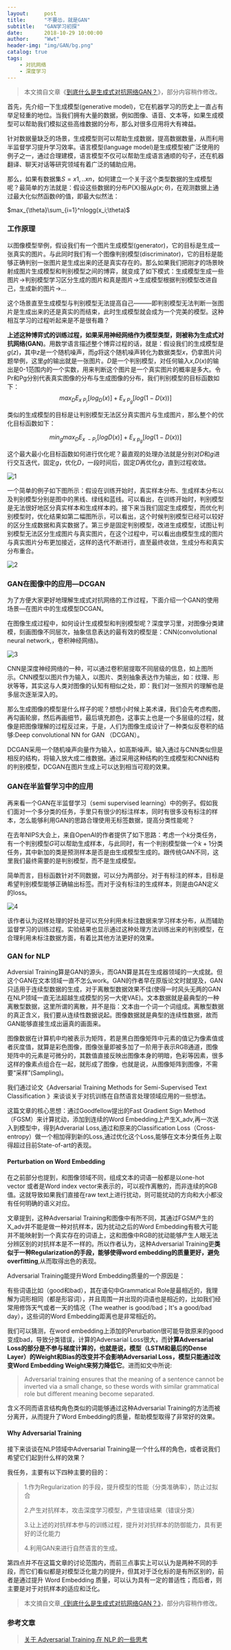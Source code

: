```yaml
---
layout:     post
title:      "不要怂，就是GAN"
subtitle:   "GAN学习初探"
date:       2018-10-29 10:00:00
author:     "Wwt"
header-img: "img/GAN/bg.png"
catalog: true
tags:   
    - 对抗网络
    - 深度学习
---
```

>本文摘自文章《[到底什么是生成式对抗网络GAN？](https://www.msra.cn/zh-cn/news/features/gan-20170511)》，部分内容稍作修改。


首先，先介绍一下生成模型(generative model)，它在机器学习的历史上一直占有举足轻重的地位。当我们拥有大量的数据，例如图像、语音、文本等，如果生成模型可以帮助我们模拟这些高维数据的分布，那么对很多应用将大有裨益。

针对数据量缺乏的场景，生成模型则可以帮助生成数据，提高数据数量，从而利用半监督学习提升学习效率。语言模型(language model)是生成模型被广泛使用的例子之一，通过合理建模，语言模型不仅可以帮助生成语言通顺的句子，还在机器翻译、聊天对话等研究领域有着广泛的辅助应用。

那么，如果有数据集$S={x1,..xn}$，如何建立一个关于这个类型数据的生成模型呢？最简单的方法就是：假设这些数据的分布$P${X}服从$g(x;\theta)$，在观测数据上通过最大化似然函数$\theta$的值，即最大似然法：

$max_{\theta}\sum_{i=1}^nlogg(x_i;\theta)$

### 工作原理

以图像模型举例，假设我们有一个图片生成模型(generator)，它的目标是生成一张真实的图片。与此同时我们有一个图像判别模型(discriminator)，它的目标是能够正确判别一张图片是生成出来的还是真实存在的。那么如果我们把刚才的场景映射成图片生成模型和判别模型之间的博弈，就变成了如下模式：生成模型生成一些图片->判别模型学习区分生成的图片和真是图片->生成模型根据判别模型改进自己，生成新的图片->...

这个场景直至生成模型与判别模型无法提高自己———即判别模型无法判断一张图片是生成出来的还是真实的而结束，此时生成模型就会成为一个完美的模型。这种相互学习的过程听起来是不是很有趣？

**上述这种博弈式的训练过程，如果采用神经网络作为模型类型，则被称为生成式对抗网络(GAN)**。用数学语言描述整个博弈过程的话，就是：假设我们的生成模型是$g(z)$，其中$z$是一个随机噪声，而$g$将这个随机噪声转化为数据类型$x$，仍拿图片问题举例，这里$g$的输出就是一张图片。$D$是一个判别模型，对任何输入$x$,$D(x)$的输出是0-1范围内的一个实数，用来判断这个图片是一个真实图片的概率是多大。令Pr和Pg分别代表真实图像的分布与生成图像的分布，我们判别模型的目标函数如下：
$$max_{D}E_{x~P_r}[log_D(x)]+E_{x~P_g}[log(1-D(x))]$$

类似的生成模型的目标是让判别模型无法区分真实图片与生成图片，那么整个的优化目标函数如下：

$$min_gmax_DE_{x~-P_r}[logD(x)]+E_{x~p_g}[log(1-D(x))]$$

这个最大最小化目标函数如何进行优化呢？最直观的处理办法就是分别对$D$和$g$进行交互迭代，固定$g$，优化$D$，一段时间后，固定$D$再优化$g$，直到过程收敛。

![1](/img/GAN/1.jpg)

一个简单的例子如下图所示：假设在训练开始时，真实样本分布、生成样本分布以及判别模型分别是图中的黑线、绿线和蓝线。可以看出，在训练开始时，判别模型是无法很好地区分真实样本和生成样本的。接下来当我们固定生成模型，而优化判别模型时，优化结果如第二幅图所示，可以看出，这个时候判别模型已经可以较好的区分生成数据和真实数据了。第三步是固定判别模型，改进生成模型，试图让判别模型无法区分生成图片与真实图片，在这个过程中，可以看出由模型生成的图片与真实图片分布更加接近，这样的迭代不断进行，直至最终收敛，生成分布和真实分布重合。

![2](/img/GAN/2.jpg)

### GAN在图像中的应用—DCGAN

为了方便大家更好地理解生成式对抗网络的工作过程，下面介绍一个GAN的使用场景—在图片中的生成模型DCGAN。

在图像生成过程中，如何设计生成模型和判别模型呢？深度学习里，对图像分类建模，刻画图像不同层次，抽象信息表达的最有效的模型是：CNN(convolutional neural network,，卷积神经网络)。

![3](/img/GAN/3.jpg)

CNN是深度神经网络的一种，可以通过卷积层提取不同层级的信息，如上图所示。CNN模型以图片作为输入，以图片、类别抽象表达作为输出，如：纹理、形状等等，其实这与人类对图像的认知有相似之处，即：我们对一张照片的理解也是多层次逐渐深入的。

那么生成图像的模型是什么样子的呢？想想小时候上美术课，我们会先考虑构图，再勾画轮廓，然后再画细节，最后填充颜色，这事实上也是一个多层级的过程，就像是把图像理解的过程反过来，于是，人们为图像生成设计了一种类似反卷积的结够:Deep convolutional NN for GAN （DCGAN）。

DCGAN采用一个随机噪声向量作为输入，如高斯噪声。输入通过与CNN类似但是相反的结构，将输入放大成二维数据。通过采用这种结构的生成模型和CNN结构的判别模型，DCGAN在图片生成上可以达到相当可观的效果。

### GAN在半监督学习中的应用

再来看一个GAN在半监督学习（semi supervised learning）中的例子。假如我们面对一个多分类的任务，手里只有很少的标注样本，同时有很多没有标注的样本，怎么能够利用GAN的思路合理使用无标签数据，提高分类性能呢？

在去年NIPS大会上，来自OpenAI的作者提供了如下思路：考虑一个$k$分类任务，有一个判别模型$G$可以帮助生成样本，与此同时，有一个判别模型做一个$k+1$分类任务，其中新加的类是预测样本是否是由生成模型生成的。跟传统GAN不同，这里我们最终需要的是判别模型，而不是生成模型。

简单而言，目标函数针对不同数据，可以分为两部分。对于有标注的样本，目标是希望判别模型能够正确输出标签。而对于没有标注的生成样本，则是由GAN定义的loss。

![4](/img/GAN/4.jpg)

该作者认为这样处理的好处是可以充分利用未标注数据来学习样本分布，从而辅助监督学习的训练过程。实验结果也显示通过这种处理方法训练出来的判别模型，在合理利用未标注数据方面，有着比其他方法更好的效果。

### GAN for NLP

Adversial Training算是GAN的源头，而GAN算是其在生成器领域的一大成就。但这个GAN在文本领域一直不怎么work。GAN的作者早在原版论文时就提及，GAN只适用于连续型数据的生成，对于离散型数据效果不佳(使得一时风头无两的GAN在NLP领域一直无法超越生成模型的另一大佬VAE)。文本数据就是最典型的一种离散型数据，这里所谓的离散，并不是指：文本由一个词一个词组成。离散型数据的真正含义，我们要从连续性数据说起。图像数据就是典型的连续性数据，故而GAN能够直接生成出逼真的画面来。

图像数据在计算机中均被表示为矩阵，若是黑白图像矩阵中元素的值记为像素值或者灰度值，就算是彩色图像，图像张量即被多加了一阶用于表示RGB通道，图像矩阵中的元素是可微分的，其数值直接反映出图像本身的明暗，色彩等因素，很多这样的像素点组合在一起，就形成了图像，也就是说，从图像矩阵到图像，不需要“采样”(Sampling)。

我们通过论文《Adversarial Training Methods for Semi-Supervised Text Classification 》来谈谈关于对抗训练在自然语言处理领域应用的一些想法。

这篇文章的核心思想：通过Goodfellow提出的Fast Gradient Sign Method（FGSM）来计算扰动，添加到连续的Word Embedding上产生X_adv,再一次送入到模型中，得到Adverarial Loss,通过和原来的Classification Loss（Cross-entropy）做一个相加得到新的Loss,通过优化这个Loss,能够在文本分类任务上取得超过目前State-of-art的表现。

#### Perturbation on Word Embedding

在之前部分也提到，和图像领域不同，组成文本的词语一般都是以one-hot vector 或者是Word index vector来表示的，可以视作离散的，而非连续的RGB值。这就导致如果我们直接在raw text上进行扰动，则可能扰动的方向和大小都没有任何明确的语义对应。

文章提到，这种Adversarial Training和图像中有所不同，其通过FGSM产生的X_adv并不能是做一种对抗样本，因为扰动之后的Word Embedding有极大可能并不能映射到一个真实存在的词语上，这和图像中RGB的扰动能够产生人眼无法分辨区别的对抗样本是不一样的。所以作者认为，这种Adversarial Training更**类似于一种Regularization的手段，能够使得word embedding的质量更好，避免overfitting**,从而取得出色的表现。

Adversarial Training能提升Word Embedding质量的一个原因是：

有些词语比如（good和bad），其在语句中Grammatical Role是最相近的，我理解为词形相同（都是形容词），并且周围一并出现的词语也是相近的，比如我们经常用修饰天气或者一天的情况（The weather is good/bad；It's a good/bad day），这些词的Word Embedding距离也是非常相近的。

我们可以猜测，在word embedding上添加的Perurbation很可能导致原来的good变成bad，导致分类错误，计算的Adversarial Loss很大，而**计算Adversarial Loss的部分是不参与梯度计算的，也就是说，模型（LSTM和最后的Dense Layer）的Weight和Bias的改变并不会影响Adversarial Loss，模型只能通过改变Word Embedding Weight来努力降低它**。进而如文中所说: 

>Adversarial training ensures that the meaning of a sentence cannot be inverted via a small change, so these words with similar grammatical role but different meaning become separated. 

含义不同而语言结构角色类似的词能够通过这种Adversarial Training的方法而被分离开，从而提升了Word Embedding的质量，帮助模型取得了非常好的效果。

#### Why Adversarial Training

接下来谈谈在NLP领域中Adversarial Training是一个什么样的角色，或者说我们希望它们起到什么样的效果？

我任务，主要有以下四种主要的目的：

>1.作为Regularization 的手段，提升模型的性能（分类准确率），防止过拟合
>
>2.产生对抗样本，攻击深度学习模型，产生错误结果（错误分类）
>
>3.让上述的对抗样本参与的训练过程，提升对对抗样本的防御能力，具有更好的泛化能力
>
>4.利用GAN来进行自然语言的生成。

第四点并不在这篇文章的讨论范围内，而前三点事实上可以认为是两种不同的手段，而它们看似都是对模型泛化能力的提升，但其对于泛化标的是有所区别的，前者是通过提升 Word Embedding 质量，可以认为具有一定的普适性；而后者，则主要是对于对抗样本的适应和泛化。 

> 本文摘自文章[《到底什么是生成式对抗网络GAN？》](https://www.msra.cn/zh-cn/news/features/gan-20170511)，部分内容稍作修改。



### 参考文章

>[关于 Adversarial Training 在 NLP 的一些思考 ](https://tobiaslee.top/2017/12/10/Thoughts-about-adversarial-training-methods-in-NLP/)





